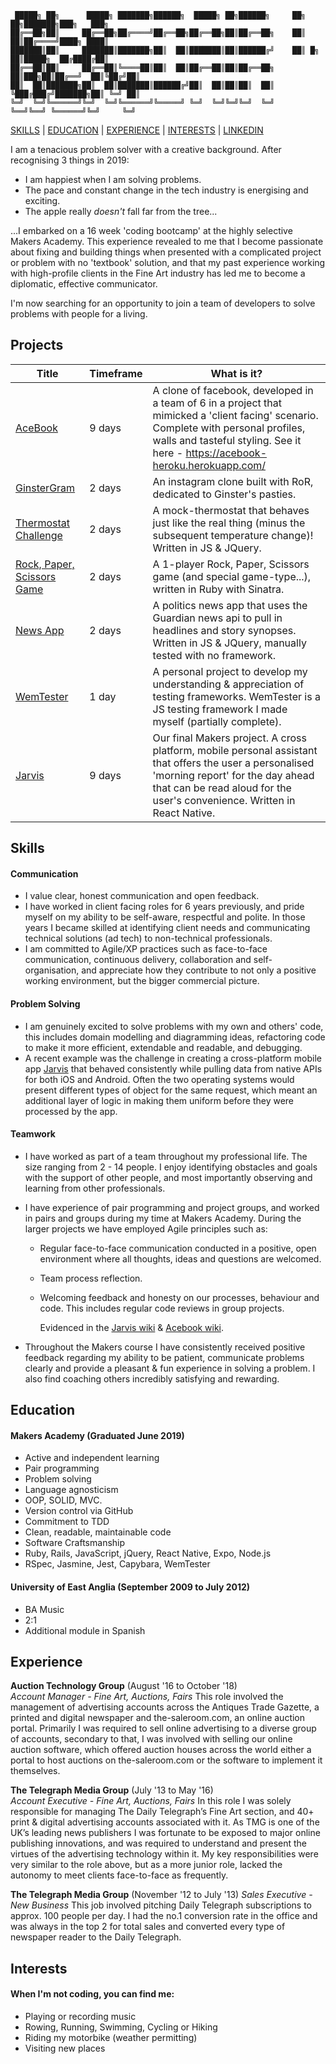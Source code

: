 ```
 █████╗ ██╗      █████╗ ███████╗██████╗  █████╗ ██╗██████╗     ██╗    ██╗███████╗███╗   ███╗
██╔══██╗██║     ██╔══██╗██╔════╝██╔══██╗██╔══██╗██║██╔══██╗    ██║    ██║██╔════╝████╗ ████║
███████║██║     ███████║███████╗██║  ██║███████║██║██████╔╝    ██║ █╗ ██║█████╗  ██╔████╔██║
██╔══██║██║     ██╔══██║╚════██║██║  ██║██╔══██║██║██╔══██╗    ██║███╗██║██╔══╝  ██║╚██╔╝██║
██║  ██║███████╗██║  ██║███████║██████╔╝██║  ██║██║██║  ██║    ╚███╔███╔╝███████╗██║ ╚═╝ ██║
╚═╝  ╚═╝╚══════╝╚═╝  ╚═╝╚══════╝╚═════╝ ╚═╝  ╚═╝╚═╝╚═╝  ╚═╝     ╚══╝╚══╝ ╚══════╝╚═╝     ╚═╝

```

[SKILLS](#skills) | [EDUCATION](#education) | [EXPERIENCE](#experience) | [INTERESTS](#interests) | [LINKEDIN](https://www.linkedin.com/in/alasdair-wem-b8a00662/)

I am a tenacious problem solver with a creative background. After recognising 3 things in 2019:

- I am happiest when I am solving problems.
- The pace and constant change in the tech industry is energising and exciting.
- The apple really _doesn't_ fall far from the tree...

...I embarked on a 16 week 'coding bootcamp' at the highly selective Makers Academy. This experience revealed to me that I become passionate about fixing and building things when presented with a complicated project or problem with no 'textbook' solution, and that my past experience working with high-profile clients in the Fine Art industry has led me to become a diplomatic, effective communicator.

I'm now searching for an opportunity to join a team of developers to solve problems with people for a living.

## Projects

| Title                                                                     | Timeframe | What is it?                                                                                                                                                                                                              |
| ------------------------------------------------------------------------- | --------- | ------------------------------------------------------------------------------------------------------------------------------------------------------------------------------------------------------------------------ |
| [AceBook](https://github.com/wemsteral/acebook-MVP)                       | 9 days    | A clone of facebook, developed in a team of 6 in a project that mimicked a 'client facing' scenario. Complete with personal profiles, walls and tasteful styling. See it here - https://acebook-heroku.herokuapp.com/    |
| [GinsterGram](https://github.com/wemsteral/instagram_challenge)           | 2 days    | An instagram clone built with RoR, dedicated to Ginster's pasties.                                                                                                                                                       |
| [Thermostat Challenge](https://github.com/wemsteral/Thermostat)           | 2 days    | A mock-thermostat that behaves just like the real thing (minus the subsequent temperature change)! Written in JS & JQuery.                                                                                               |
| [Rock, Paper, Scissors Game ](https://github.com/wemsteral/rps-challenge) | 2 days    | A 1-player Rock, Paper, Scissors game (and special game-type...), written in Ruby with Sinatra.                                                                                                                          |  |
| [News App](https://github.com/wemsteral/NewsApp)                          | 2 days    | A politics news app that uses the Guardian news api to pull in headlines and story synopses. Written in JS & JQuery, manually tested with no framework.                                                                  |
| [WemTester](https://github.com/wemsteral/wemtester)                       | 1 day     | A personal project to develop my understanding & appreciation of testing frameworks. WemTester is a JS testing framework I made myself (partially complete).                                                             |
| [Jarvis](https://github.com/wemsteral/Jarvis-App)                         | 9 days    | Our final Makers project. A cross platform, mobile personal assistant that offers the user a personalised 'morning report' for the day ahead that can be read aloud for the user's convenience. Written in React Native. |

## Skills

#### Communication

- I value clear, honest communication and open feedback.
- I have worked in client facing roles for 6 years previously, and pride myself on my ability to be self-aware, respectful and polite. In those years I became skilled at identifying client needs and communicating technical solutions (ad tech) to non-technical professionals.
- I am committed to Agile/XP practices such as face-to-face communication, continuous delivery, collaboration and self-organisation, and appreciate how they contribute to not only a positive working environment, but the bigger commercial picture.

#### Problem Solving

- I am genuinely excited to solve problems with my own and others' code, this includes domain modelling and diagramming ideas, refactoring code to make it more efficient, extendable and readable, and debugging.
- A recent example was the challenge in creating a cross-platform mobile app [Jarvis](https://github.com/wemsteral/Jarvis-App) that behaved consistently while pulling data from native APIs for both iOS and Android. Often the two operating systems would present different types of object for the same request, which meant an additional layer of logic in making them uniform before they were processed by the app.

#### Teamwork

- I have worked as part of a team throughout my professional life. The size ranging from 2 - 14 people. I enjoy identifying obstacles and goals with the support of other people, and most importantly observing and learning from other professionals.
- I have experience of pair programming and project groups, and worked in pairs and groups during my time at Makers Academy. During the larger projects we have employed Agile principles such as:

  - Regular face-to-face communication conducted in a positive, open environment where all thoughts, ideas and questions are welcomed.
  - Team process reflection.
  - Welcoming feedback and honesty on our processes, behaviour and code. This includes regular code reviews in group projects.

    Evidenced in the [Jarvis wiki](https://github.com/Hannah-Frost/Jarvis-App/wiki) & [Acebook wiki](https://github.com/tsankhalpara/acebook-MVP/wiki/Day-1:-Modelling).

- Throughout the Makers course I have consistently received positive feedback regarding my ability to be patient, communicate problems clearly and provide a pleasant & fun experience in solving a problem. I also find coaching others incredibly satisfying and rewarding.

## Education

#### Makers Academy (Graduated June 2019)

- Active and independent learning
- Pair programming
- Problem solving
- Language agnosticism
- OOP, SOLID, MVC.
- Version control via GitHub
- Commitment to TDD
- Clean, readable, maintainable code
- Software Craftsmanship
- Ruby, Rails, JavaScript, jQuery, React Native, Expo, Node.js
- RSpec, Jasmine, Jest, Capybara, WemTester

#### University of East Anglia (September 2009 to July 2012)

- BA Music
- 2:1
- Additional module in Spanish

## Experience

**Auction Technology Group** (August '16 to October '18)  
_Account Manager - Fine Art, Auctions, Fairs_
This role involved the management of advertising accounts across the Antiques Trade Gazette, a printed and digital newspaper and the-saleroom.com, an online auction portal. Primarily I was required to sell online advertising to a diverse group of accounts, secondary to that, I was involved with selling our online auction software, which offered auction houses across the world either a portal to host auctions on the-saleroom.com or the software to implement it themselves.

**The Telegraph Media Group** (July '13 to May '16)  
_Account Executive - Fine Art, Auctions, Fairs_
In this role I was solely responsible for managing The Daily Telegraph’s Fine Art section, and 40+ print & digital advertising accounts associated with it. As TMG is one of the UK’s leading news publishers I was fortunate to be exposed to major online publishing innovations, and was required to understand and present the virtues of the advertising technology within it. My key responsibilities were very similar to the role above, but as a more junior role, lacked the autonomy to meet clients face-to-face as frequently.

**The Telegraph Media Group** (November '12 to July '13)
_Sales Executive - New Business_
This job involved pitching Daily Telegraph subscriptions to approx. 100 people per day. I had the no.1 conversion rate in the office and was always in the top 2 for total sales and converted every type of newspaper reader to the Daily Telegraph.

## Interests

#### When I'm not coding, you can find me:

- Playing or recording music
- Rowing, Running, Swimming, Cycling or Hiking
- Riding my motorbike (weather permitting)
- Visiting new places

